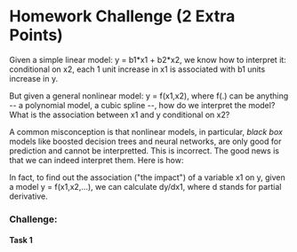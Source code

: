 # Homework Challenge (2 Extra Points)

Given a simple linear model: y = b1\*x1 + b2\*x2, we know how to interpret it: conditional on x2, each 1 unit increase in x1 is associated with b1 units increase in y.

But given a general nonlinear model: y = f(x1,x2), where f(.) can be anything -- a polynomial model, a cubic spline --, how do we interpret the model? What is the association between x1 and y conditional on x2?

A common misconception is that nonlinear models, in particular, *black box* models like boosted decision trees and neural networks, are only good for prediction and cannot be interpretted. This is incorrect. The good news is that we can indeed interpret them. Here is how: 

In fact, to find out the association ("the impact") of a variable x1 on y, given a model y = f(x1,x2,...), we can calculate dy/dx1, where d stands for partial derivative.

### Challenge:

#### Task 1
